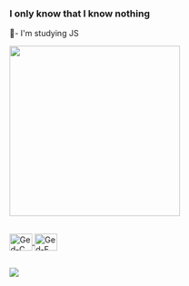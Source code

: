 ### I only know that I know nothing

🌱- I'm studying JS

<p>
  <a href="https://github.com/Gedsonfa">
  <img height="300cm" src="https://github-readme-stats.vercel.app/api/top-langs/?username=Gedsonfa&layout=compact&langs_count=7&theme=dracula"/>
</p>
<div style="display: inline_block"><br>

<img align="center" alt="Ged-C" height="30" width="40" src="https://cdn.jsdelivr.net/gh/devicons/devicon/icons/c/c-original.svg">
  <img align="center" alt="Ged-F" height="30" width="40" src="https://cdn.jsdelivr.net/gh/devicons/devicon/icons/flutter/flutter-original.svg">
         
          
     

</div>

##

<div>
<a href="https://www.linkedin.com/in/gedson-fernandes-17b082239" target="_blank"><img src="https://img.shields.io/badge/LinkedIn-0077B5?style=for-the-badge&logo=linkedin&logoColor=white" target="_blank"></a>
</div>
